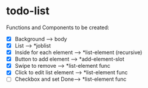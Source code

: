 # todo-list

Functions and Components to be created:

 - [x] Background --> body
 - [x] List --> *joblist
 - [x] Inside for each element --> *list-element (recursive)
 - [x] Button to add element --> *add-element-slot
 - [x] Swipe to remove --> *list-element func
 - [x] Click to edit list element --> *list-element func
 - [ ] Checkbox and set Done--> *list-element func
